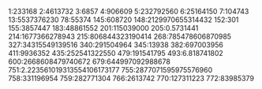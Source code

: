 1:233168
2:4613732
3:6857
4:906609
5:232792560
6:25164150
7:104743
13:5537376230
78:55374
145:608720
148:2129970655314432
152:301
155:3857447
183:48861552
201:115039000
205:0.5731441
214:1677366278943
215:806844323190414
268:785478606870985
327:34315549139516
340:291504964
345:13938
382:697003956
411:9936352
435:252541322550
479:191541795
493:6.818741802
600:2668608479740672
679:644997092988678
751:2.223561019313554106173177
755:2877071595975576960
758:331196954
759:282771304
766:2613742
770:127311223
772:83985379
